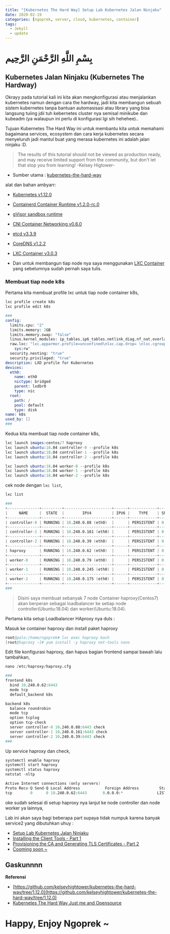 ```yaml
---
title: "[Kubernetes The Hard Way] Setup Lab Kubernetes Jalan Ninjaku"
date: 2020-02-19
categories: [ngoprek, server, cloud, kubernetes, container]
tags:
  - Jekyll
  - update
---
```

# بِسْمِ اللَّهِ الرَّحْمَنِ الرَّحِيم
## Kubernetes Jalan Ninjaku (Kubernetes The Hardway)

Okrayy pada tutorial kali ini kita akan mengkonfigurasi atau menjalankan kubernetes namun dengan cara the hardway, jadi kita membangun sebuah sistem kubernetes tanpa bantuan automasisasi atau library yang bisa langsung tuiing jdii tuh kebernetes cluster nya semisal minikube dan kubeadm (ya walaupun ini perlu di konfigurasi lgi sih hehehee)..

Tujuan Kubernetes The Hard Way ini untuk membantu kita untuk memahami bagaimana services, ecosystem dan cara kerja kubernetes secara menyeluruh jadi mantul buat yang merasa kubernetes ini adalah jalan ninjaku :D.

> The results of this tutorial should not be viewed as production ready, and may receive limited support from the community, but don't let that stop you from learning! -Kelsey Higtower-

* Sumber utama : [kubernetes-the-hard-way](https://github.com/kelseyhightower/kubernetes-the-hard-way/tree/1.12.0)

alat dan bahan ambyarr: 

* [Kubernetes v1.12.0](https://github.com/kubernetes/kubernetes)
* [Containerd Container Runtime v1.2.0-rc.0](https://github.com/containerd/containerd)
* [gVisor sandbox runtime ](https://github.com/google/gvisor)
* [CNI Container Networking v0.6.0](https://github.com/containernetworking/cni)
* [etcd v3.3.9](https://github.com/etcd-io/etcd)
* [CoreDNS v1.2.2](https://github.com/coredns/coredns)
* [LXC Container v3.0.3](https://linuxcontainers.org)

* Dan untuk membangun tiap node nya saya menggunakan [LXC Container](https://ammarun.my.id/ngoprek/server/cloud/lxc/container/lxd-containers-hypervisor/) yang sebelumnya sudah pernah saya tulis.

### Membuat tiap node k8s
Pertama kita membuat profile lxc untuk tiap node container k8s,

```s
lxc profile create k8s
lxc profile edit k8s

###
config:
  limits.cpu: "2"
  limits.memory: 2GB
  limits.memory.swap: "false"
  linux.kernel_modules: ip_tables,ip6_tables,netlink_diag,nf_nat,overlay
  raw.lxc: "lxc.apparmor.profile=unconfined\nlxc.cap.drop= \nlxc.cgroup.devices.allow=a\nlxc.mount.auto=proc:rw
    sys:rw"
  security.nesting: "true"
  security.privileged: "true"
description: LXD profile for Kubernetes
devices:
  eth0:
    name: eth0
    nictype: bridged
    parent: lxdbr0
    type: nic
  root:
    path: /
    pool: default
    type: disk
name: k8s
used_by: []
###
```

Kedua kita membuat tiap node container k8s,
```s
lxc launch images:centos/7 haproxy 
lxc launch ubuntu:18.04 controller-0 --profile k8s
lxc launch ubuntu:18.04 controller-1 --profile k8s
lxc launch ubuntu:18.04 controller-2 --profile k8s

lxc launch ubuntu:18.04 worker-0 --profile k8s
lxc launch ubuntu:18.04 worker-1 --profile k8s
lxc launch ubuntu:18.04 worker-2 --profile k8s
```

cek node dengan `lxc list`,
```s
lxc list

###
+--------------+---------+---------------------+------+------------+-----------+
|     NAME     |  STATE  |        IPV4         | IPV6 |    TYPE    | SNAPSHOTS |
+--------------+---------+---------------------+------+------------+-----------+
| controller-0 | RUNNING | 10.240.0.88 (eth0)  |      | PERSISTENT | 0         |
+--------------+---------+---------------------+------+------------+-----------+
| controller-1 | RUNNING | 10.240.0.161 (eth0) |      | PERSISTENT | 0         |
+--------------+---------+---------------------+------+------------+-----------+
| controller-2 | RUNNING | 10.240.0.39 (eth0)  |      | PERSISTENT | 0         |
+--------------+---------+---------------------+------+------------+-----------+
| haproxy      | RUNNING | 10.240.0.62 (eth0)  |      | PERSISTENT | 0         |
+--------------+---------+---------------------+------+------------+-----------+
| worker-0     | RUNNING | 10.240.0.79 (eth0)  |      | PERSISTENT | 0         |
+--------------+---------+---------------------+------+------------+-----------+
| worker-1     | RUNNING | 10.240.0.245 (eth0) |      | PERSISTENT | 0         |
+--------------+---------+---------------------+------+------------+-----------+
| worker-2     | RUNNING | 10.240.0.175 (eth0) |      | PERSISTENT | 0         |
+--------------+---------+---------------------+------+------------+-----------+
###
```

> Disini saya membuat sebanyak 7 node Container haproxy(Centos7) akan berperan sebagai loadbalancer ke setiap node controller(Ubuntu:18.04) dan worker(Ubuntu:18.04). 

Pertama kita setup Loadbalancer HAproxy nya duls :

Masuk ke container haproxy dan install paket haproxy
```s
root@palo:/home/ngoprek# lxc exec haproxy bash 
[root@haproxy ~]# yum install -y haproxy net-tools nano
```

Edit file konfigurasi haproxy, dan hapus bagian frontend sampai bawah lalu tambahkan,
```s
nano /etc/haproxy/haproxy.cfg 

###
frontend k8s
  bind 10.240.0.62:6443
  mode tcp
  default_backend k8s

backend k8s
  balance roundrobin
  mode tcp
  option tcplog
  option tcp-check
  server controller-0 10.240.0.88:6443 check
  server controller-1 10.240.0.161:6443 check
  server controller-2 10.240.0.39:6443 check
###
```

Up service haproxy dan check,
```s
systemctl enable haproxy
systemctl start haproxy
systemctl status haproxy
netstat -nltp

Active Internet connections (only servers)
Proto Recv-Q Send-Q Local Address           Foreign Address         State       PID/Program name    
tcp        0      0 10.240.0.62:6443       0.0.0.0:*               LISTEN      586/haproxy         
```
oke sudah selesai di setup haproxy nya lanjut ke node controller dan node worker ya lainnya,

Lab ini akan saya bagi beberapa part supaya tidak numpuk karena banyak service2 yang dibutuhkan uhuy :

* [Setup Lab Kubernetes Jalan Ninjaku](#)
* [Installing the Client Tools - Part 1](http://ammarun.my.id/ngoprek/server/cloud/kubernetes/container/kubernetes-Installing-the-client-Tools-part1/)
* [Provisioning the CA and Generating TLS Certificates - Part 2](docs/04-certificate-authority.md)
* [Cooming soon ~](#)

<!-- * [Provisioning Compute Resources](docs/03-compute-resources.md)
* [Generating Kubernetes Configuration Files for Authentication](docs/05-kubernetes-configuration-files.md)
* [Generating the Data Encryption Config and Key](docs/06-data-encryption-keys.md)
* [Bootstrapping the etcd Cluster](docs/07-bootstrapping-etcd.md)
* [Bootstrapping the Kubernetes Control Plane](docs/08-bootstrapping-kubernetes-controllers.md)
* [Bootstrapping the Kubernetes Worker Nodes](docs/09-bootstrapping-kubernetes-workers.md)
* [Configuring kubectl for Remote Access](docs/10-configuring-kubectl.md)
* [Provisioning Pod Network Routes](docs/11-pod-network-routes.md)
* [Deploying the DNS Cluster Add-on](docs/12-dns-addon.md)
* [Smoke Test](docs/13-smoke-test.md)
* [Cleaning Up](docs/14-cleanup.md) -->

## Gaskunnnn

**Referensi**
* [https://github.com/kelseyhightower/kubernetes-the-hard-way/tree/1.12.0](https://github.com/kelseyhightower/kubernetes-the-hard-way/tree/1.12.0)
* [Kubernetes The Hard Way Just me and Opensource](https://www.youtube.com/watch?v=2bVK-e-GuYI&t=560s)

# Happy,  Enjoy Ngoprek ~
